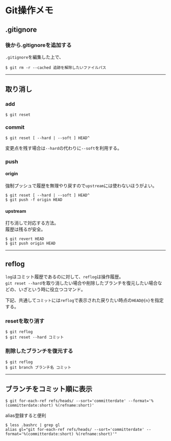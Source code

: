 # Git操作メモ

## .gitignore

### 後から.gitignoreを追加する

`.gitignore`を編集した上で、

```console
$ git rm -r --cached 追跡を解除したいファイルパス
```

---

## 取り消し

### add

```console
$ git reset
```

### commit

```console
$ git reset [ --hard | --soft ] HEAD^
```

変更点を残す場合は`--hard`の代わりに`--soft`を利用する。

### push

#### origin

強制プッシュで履歴を無理やり戻すので`upstream`には使わないほうがよい。

```console
$ git reset [ --hard | --soft ] HEAD^
$ git push -f origin HEAD
```

#### upstream

打ち消しで対応する方法。  
履歴は残るが安全。

```console
$ git revert HEAD
$ git push origin HEAD
```

---

## reflog

`log`はコミット履歴であるのに対して、`reflog`は操作履歴。  
`git reset --hard`を取り消したい場合や削除したブランチを復元したい場合などの、いざという時に役立つコマンド。

下記、共通して`コミット`には`reflog`で表示された戻りたい時点の`HEAD@{n}`を指定する。

### resetを取り消す

```console
$ git reflog
$ git reset --hard コミット
```

### 削除したブランチを復元する

```console
$ git reflog
$ git branch ブランチ名 コミット
```

---

## ブランチをコミット順に表示

```console
$ git for-each-ref refs/heads/ --sort='committerdate' --format='%(committerdate:short) %(refname:short)'
```

alias登録すると便利
```console
$ less .bashrc | grep gl
alias gl="git for-each-ref refs/heads/ --sort='committerdate' --format='%(committerdate:short) %(refname:short)'"
```
